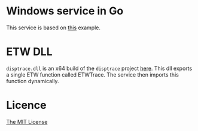 # Windows service in Go

This service is based on [this](https://godoc.org/golang.org/x/sys/windows/svc/example) example.

# ETW DLL

`disptrace.dll` is an x64 build of the `disptrace` project [here](https://github.com/flowerinthenight/win32-etw-manifest). This dll exports a single ETW function called ETWTrace. The service then imports this function dynamically.

# Licence

[The MIT License](./LICENSE.md)
